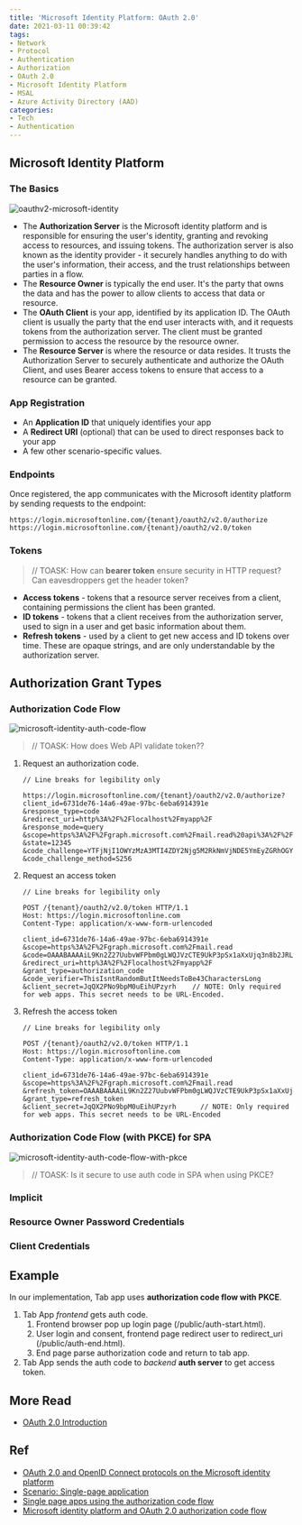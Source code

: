 ```yaml
---
title: 'Microsoft Identity Platform: OAuth 2.0'
date: 2021-03-11 00:39:42
tags:
- Network
- Protocol
- Authentication
- Authorization
- OAuth 2.0
- Microsoft Identity Platform
- MSAL
- Azure Activity Directory (AAD)
categories:
- Tech
- Authentication
---
```


## Microsoft Identity Platform

### The Basics

![oauthv2-microsoft-identity](/images/tech/authentication/oauthv2-intro/oauthv2-microsoft-identity.png)

* The **Authorization Server** is the Microsoft identity platform and is responsible for ensuring the user's identity, granting and revoking access to resources, and issuing tokens. The authorization server is also known as the identity provider - it securely handles anything to do with the user's information, their access, and the trust relationships between parties in a flow.
* The **Resource Owner** is typically the end user. It's the party that owns the data and has the power to allow clients to access that data or resource.
* The **OAuth Client** is your app, identified by its application ID. The OAuth client is usually the party that the end user interacts with, and it requests tokens from the authorization server. The client must be granted permission to access the resource by the resource owner.
* The **Resource Server** is where the resource or data resides. It trusts the Authorization Server to securely authenticate and authorize the OAuth Client, and uses Bearer access tokens to ensure that access to a resource can be granted.

### App Registration

* An **Application ID** that uniquely identifies your app
* A **Redirect URI** (optional) that can be used to direct responses back to your app
* A few other scenario-specific values.

### Endpoints

Once registered, the app communicates with the Microsoft identity platform by sending requests to the endpoint:
```
https://login.microsoftonline.com/{tenant}/oauth2/v2.0/authorize
https://login.microsoftonline.com/{tenant}/oauth2/v2.0/token
```

### Tokens

> // TOASK: How can **bearer token** ensure security in HTTP request? Can eavesdroppers get the header token?

* **Access tokens** - tokens that a resource server receives from a client, containing permissions the client has been granted.
* **ID tokens** - tokens that a client receives from the authorization server, used to sign in a user and get basic information about them.
* **Refresh tokens** - used by a client to get new access and ID tokens over time. These are opaque strings, and are only understandable by the authorization server.

## Authorization Grant Types

### Authorization Code Flow

![microsoft-identity-auth-code-flow](/images/tech/authentication/microsoft-identity-platform/microsoft-identity-auth-code-flow.png)


> // TOASK: How does Web API validate token??

1. Request an authorization code.
    
    ```HTTP
    // Line breaks for legibility only

    https://login.microsoftonline.com/{tenant}/oauth2/v2.0/authorize?
    client_id=6731de76-14a6-49ae-97bc-6eba6914391e
    &response_type=code
    &redirect_uri=http%3A%2F%2Flocalhost%2Fmyapp%2F
    &response_mode=query
    &scope=https%3A%2F%2Fgraph.microsoft.com%2Fmail.read%20api%3A%2F%2F
    &state=12345
    &code_challenge=YTFjNjI1OWYzMzA3MTI4ZDY2Njg5M2RkNmVjNDE5YmEyZGRhOGYyM2IzNjdmZWFhMTQ1ODg3NDcxY2Nl
    &code_challenge_method=S256
    ```

1. Request an access token

    ```HTTP
    // Line breaks for legibility only

    POST /{tenant}/oauth2/v2.0/token HTTP/1.1
    Host: https://login.microsoftonline.com
    Content-Type: application/x-www-form-urlencoded

    client_id=6731de76-14a6-49ae-97bc-6eba6914391e
    &scope=https%3A%2F%2Fgraph.microsoft.com%2Fmail.read
    &code=OAAABAAAAiL9Kn2Z27UubvWFPbm0gLWQJVzCTE9UkP3pSx1aXxUjq3n8b2JRLk4OxVXr...
    &redirect_uri=http%3A%2F%2Flocalhost%2Fmyapp%2F
    &grant_type=authorization_code
    &code_verifier=ThisIsntRandomButItNeedsToBe43CharactersLong 
    &client_secret=JqQX2PNo9bpM0uEihUPzyrh    // NOTE: Only required for web apps. This secret needs to be URL-Encoded.
    ```
1. Refresh the access token

    ```HTTP
    // Line breaks for legibility only

    POST /{tenant}/oauth2/v2.0/token HTTP/1.1
    Host: https://login.microsoftonline.com
    Content-Type: application/x-www-form-urlencoded

    client_id=6731de76-14a6-49ae-97bc-6eba6914391e
    &scope=https%3A%2F%2Fgraph.microsoft.com%2Fmail.read
    &refresh_token=OAAABAAAAiL9Kn2Z27UubvWFPbm0gLWQJVzCTE9UkP3pSx1aXxUjq...
    &grant_type=refresh_token
    &client_secret=JqQX2PNo9bpM0uEihUPzyrh      // NOTE: Only required for web apps. This secret needs to be URL-Encoded
    ```


### Authorization Code Flow (with PKCE) for SPA

![microsoft-identity-auth-code-flow-with-pkce](/images/tech/authentication/microsoft-identity-platform/microsoft-identity-auth-code-flow-with-pkce.png)

> // TOASK: Is it secure to use auth code in SPA when using PKCE?


### Implicit
### Resource Owner Password Credentials
### Client Credentials


## Example

In our implementation, Tab app uses **authorization code flow with PKCE**.
1. Tab App *frontend* gets auth code.
    1) Frontend browser pop up login page (/public/auth-start.html).
    2) User login and consent, frontend page redirect user to redirect_uri (/public/auth-end.html).
    3) End page parse authorization code and return to tab app.
1. Tab App sends the auth code to *backend* **auth server** to get access token.

## More Read

* [OAuth 2.0 Introduction](/2021/03/10/authentication/oauthv2-intro)


## Ref

* [OAuth 2.0 and OpenID Connect protocols on the Microsoft identity platform](https://docs.microsoft.com/en-us/azure/active-directory/develop/active-directory-v2-protocols)
* [Scenario: Single-page application](https://docs.microsoft.com/en-us/azure/active-directory/develop/scenario-spa-overview)
* [Single page apps using the authorization code flow](https://docs.microsoft.com/en-us/azure/active-directory/develop/reference-third-party-cookies-spas)
* [Microsoft identity platform and OAuth 2.0 authorization code flow](https://docs.microsoft.com/en-us/azure/active-directory/develop/v2-oauth2-auth-code-flow)